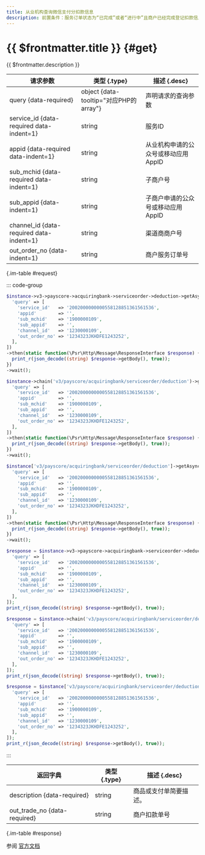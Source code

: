 ```yaml
---
title: 从业机构查询微信支付分扣款信息
description: 前置条件：服务订单状态为“已完成”或者“进行中”且商户已经完成登记扣款信息
---
```


# {{ $frontmatter.title }} {#get}

{{ $frontmatter.description }}

| 请求参数 | 类型 {.type} | 描述 {.desc}
| --- | --- | ---
| query {data-required} | object {data-tooltip="对应PHP的array"} | 声明请求的查询参数
| service_id {data-required data-indent=1} | string | 服务ID
| appid {data-required data-indent=1} | string | 从业机构申请的公众号或移动应用AppID
| sub_mchid {data-required data-indent=1} | string | 子商户号
| sub_appid {data-indent=1} | string | 子商户申请的公众号或移动应用AppID
| channel_id {data-required data-indent=1} | string | 渠道商商户号
| out_order_no {data-indent=1} | string | 商户服务订单号

{.im-table #request}

::: code-group

```php [异步纯链式]
$instance->v3->payscore->acquiringbank->serviceorder->deduction->getAsync([
  'query' => [
    'service_id'   => '2002000000000558128851361561536',
    'appid'        => '',
    'sub_mchid'    => '1900000109',
    'sub_appid'    => '',
    'channel_id'   => '1230000109',
    'out_order_no' => '1234323JKHDFE1243252',
  ],
])
->then(static function(\Psr\Http\Message\ResponseInterface $response) {
  print_r(json_decode((string) $response->getBody(), true));
})
->wait();
```

```php [异步声明式]
$instance->chain('v3/payscore/acquiringbank/serviceorder/deduction')->getAsync([
  'query' => [
    'service_id'   => '2002000000000558128851361561536',
    'appid'        => '',
    'sub_mchid'    => '1900000109',
    'sub_appid'    => '',
    'channel_id'   => '1230000109',
    'out_order_no' => '1234323JKHDFE1243252',
  ],
])
->then(static function(\Psr\Http\Message\ResponseInterface $response) {
  print_r(json_decode((string) $response->getBody(), true));
})
->wait();
```

```php [异步属性式]
$instance['v3/payscore/acquiringbank/serviceorder/deduction']->getAsync([
  'query' => [
    'service_id'   => '2002000000000558128851361561536',
    'appid'        => '',
    'sub_mchid'    => '1900000109',
    'sub_appid'    => '',
    'channel_id'   => '1230000109',
    'out_order_no' => '1234323JKHDFE1243252',
  ],
])
->then(static function(\Psr\Http\Message\ResponseInterface $response) {
  print_r(json_decode((string) $response->getBody(), true));
})
->wait();
```

```php [同步纯链式]
$response = $instance->v3->payscore->acquiringbank->serviceorder->deduction->get([
  'query' => [
    'service_id'   => '2002000000000558128851361561536',
    'appid'        => '',
    'sub_mchid'    => '1900000109',
    'sub_appid'    => '',
    'channel_id'   => '1230000109',
    'out_order_no' => '1234323JKHDFE1243252',
  ],
]);
print_r(json_decode((string) $response->getBody(), true));
```

```php [同步声明式]
$response = $instance->chain('v3/payscore/acquiringbank/serviceorder/deduction')->get([
  'query' => [
    'service_id'   => '2002000000000558128851361561536',
    'appid'        => '',
    'sub_mchid'    => '1900000109',
    'sub_appid'    => '',
    'channel_id'   => '1230000109',
    'out_order_no' => '1234323JKHDFE1243252',
  ],
]);
print_r(json_decode((string) $response->getBody(), true));
```

```php [同步属性式]
$response = $instance['v3/payscore/acquiringbank/serviceorder/deduction']->get([
  'query' => [
    'service_id'   => '2002000000000558128851361561536',
    'appid'        => '',
    'sub_mchid'    => '1900000109',
    'sub_appid'    => '',
    'channel_id'   => '1230000109',
    'out_order_no' => '1234323JKHDFE1243252',
  ],
]);
print_r(json_decode((string) $response->getBody(), true));
```

:::

| 返回字典 | 类型 {.type} | 描述 {.desc}
| --- | --- | ---
| description {data-required} | string | 商品或支付单简要描述。
| out_trade_no {data-required} | string | 商户扣款单号

{.im-table #response}

参阅 [官方文档](https://pay.weixin.qq.com/docs/partner/apis/partner-institution-weixin-pay-score/acquiring-bank-service-order/get-acquiring-bank-deduct-info.html)
